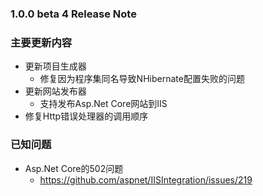 ﻿### 1.0.0 beta 4 Release Note

### 主要更新内容

- 更新项目生成器
  - 修复因为程序集同名导致NHibernate配置失败的问题
- 更新网站发布器
  - 支持发布Asp.Net Core网站到IIS
- 修复Http错误处理器的调用顺序

### 已知问题

- Asp.Net Core的502问题
  - https://github.com/aspnet/IISIntegration/issues/219
